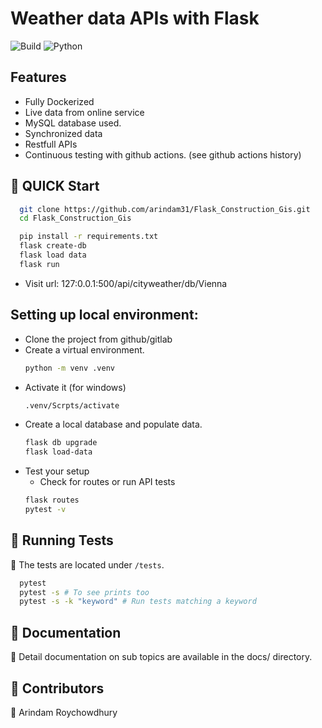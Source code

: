 # Weather data APIs with Flask

![Build](https://img.shields.io/github/actions/workflow/status/arindam31/Interview_management/django.yml?branch=main) ![Python](https://img.shields.io/badge/python-3.12%2B-blue)  

## Features
- Fully Dockerized
- Live data from online service
- MySQL database used.
- Synchronized data
- Restfull APIs
- Continuous testing with github actions. (see github actions history)


## 🚀 QUICK Start
```bash
  git clone https://github.com/arindam31/Flask_Construction_Gis.git
  cd Flask_Construction_Gis
```
```bash
  pip install -r requirements.txt
  flask create-db
  flask load data
  flask run
```
- Visit url: 127:0.0.1:500/api/cityweather/db/Vienna


## Setting up local environment:
- Clone the project from github/gitlab
- Create a virtual environment.
    ```bash
    python -m venv .venv
    ```
- Activate it (for windows)
  ```bash
  .venv/Scrpts/activate
  ```
- Create a local database and populate data.
  ```bash
  flask db upgrade
  flask load-data
  ```
- Test your setup
  - Check for routes or run API tests
  ```bash
  flask routes
  pytest -v
  ```

## 🧪 Running Tests

📌 The tests are located under `/tests`.  

```bash
  pytest
  pytest -s # To see prints too
  pytest -s -k "keyword" # Run tests matching a keyword
  ```

  ## 📜 Documentation

📄 Detail documentation on sub topics are available in the docs/ directory.

  ## 🙌 Contributors
👤 Arindam Roychowdhury